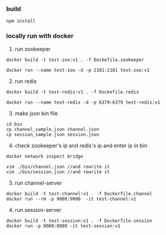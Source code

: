 ### build

```
npm install
```


### locally run with docker 

1. run zookeeper
```
docker build -t test-zoo:v1 . -f Dockefile.zookeeper

docker run --name test-zoo -d -p 2181:2181 test-zoo:v1

```

2. run redis 
```
docker build -t test-redis:v1 . -f Dockefile.redis

docker run --name test-redis -d -p 6379:6379 test-redis:v1

```

3. make json bin file 

```
cd bin
cp channel_sample.json channel.json
cp session_sample.json session.json 
```

4. check zookeeper's ip and redis's ip and enter ip in bin
```
docker network inspect bridge

vim ./bin/channel.json //and rewrite it
vim ./bin/session.json //and rewrite it

```

3. run channel-server

```
docker build -t test-channel:v1 . -f Dockerfile.channel
docker run --rm -p 9000:9000  -it test-channel:v1

```

4. run session-server
```
docker build -t test-session:v1 . -f Dockerfile.session
docker run -p 8080:8080 -it test-session:v1
```

